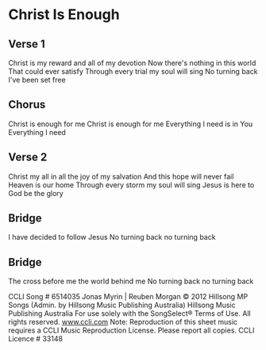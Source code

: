 # Christ Is Enough


## Verse 1
Christ is my reward and all of my devotion
Now there's nothing in this world
That could ever satisfy
Through every trial my soul will sing
No turning back I've been set free


## Chorus
Christ is enough for me
Christ is enough for me
Everything I need is in You
Everything I need


## Verse 2
Christ my all in all the joy of my salvation
And this hope will never fail
Heaven is our home
Through every storm my soul will sing
Jesus is here to God be the glory


## Bridge
I have decided to follow Jesus
No turning back no turning back


## Bridge
The cross before me the world behind me
No turning back no turning back

CCLI Song # 6514035
Jonas Myrin | Reuben Morgan
© 2012 Hillsong MP Songs (Admin. by Hillsong Music Publishing Australia)
Hillsong Music Publishing Australia 
For use solely with the SongSelect® Terms of Use. All rights reserved. www.ccli.com
Note: Reproduction of this sheet music requires a CCLI Music Reproduction License.  Please report all copies.
CCLI Licence # 33148
